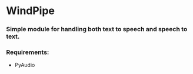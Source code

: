 # WindPipe

### Simple module for handling both text to speech and speech to text.

### Requirements:
* PyAudio
